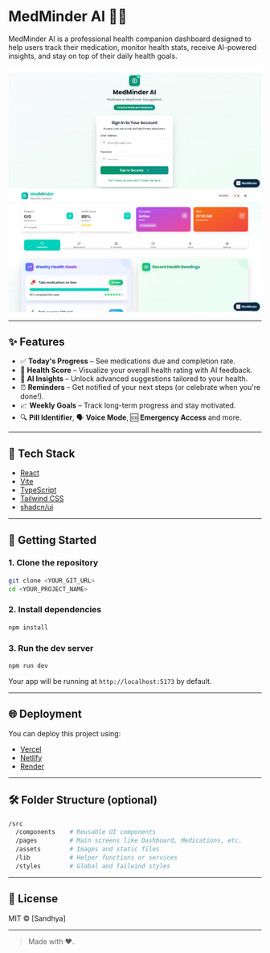 # MedMinder AI 💊🧠

MedMinder AI is a professional health companion dashboard designed to help users track their medication, monitor health stats, receive AI-powered insights, and stay on top of their daily health goals.

![Screenshot](./Screenshot1.png)
![Screenshot](./Screenshot2.png)

---

## ✨ Features

- ✅ **Today's Progress** – See medications due and completion rate.
- 💯 **Health Score** – Visualize your overall health rating with AI feedback.
- 🧠 **AI Insights** – Unlock advanced suggestions tailored to your health.
- ⏰ **Reminders** – Get notified of your next steps (or celebrate when you're done!).
- 📈 **Weekly Goals** – Track long-term progress and stay motivated.
- 🔍 **Pill Identifier**, 🗣️ **Voice Mode**, 🆘 **Emergency Access** and more.

---

## 🚀 Tech Stack

- [React](https://reactjs.org/)
- [Vite](https://vitejs.dev/)
- [TypeScript](https://www.typescriptlang.org/)
- [Tailwind CSS](https://tailwindcss.com/)
- [shadcn/ui](https://ui.shadcn.com/)

---

## 🧪 Getting Started

### 1. Clone the repository

```bash
git clone <YOUR_GIT_URL>
cd <YOUR_PROJECT_NAME>
```

### 2. Install dependencies

```bash
npm install
```

### 3. Run the dev server

```bash
npm run dev
```

Your app will be running at `http://localhost:5173` by default.

---

## 🌐 Deployment

You can deploy this project using:

- [Vercel](https://vercel.com/)
- [Netlify](https://www.netlify.com/)
- [Render](https://render.com/)

---

## 🛠️ Folder Structure (optional)

```bash
/src
  /components    # Reusable UI components
  /pages         # Main screens like Dashboard, Medications, etc.
  /assets        # Images and static files
  /lib           # Helper functions or services
  /styles        # Global and Tailwind styles
```

---

## 📄 License

MIT © [Sandhya]

---

> Made with ❤️.

